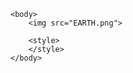 <!DOCKTYPE html>

<html>
    <head>
        <title></title>
    </head>
     
    <body>
        <img src="EARTH.png">
        
        <style>
        </style>
    </body>
 </html>
